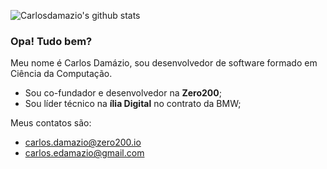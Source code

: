 ![Carlosdamazio's github stats](https://github-readme-stats.vercel.app/api?username=carlosdamazio&count_private=true)

### Opa! Tudo bem?

Meu nome é Carlos Damázio, sou desenvolvedor de software formado em Ciência da Computação.

- Sou co-fundador e desenvolvedor na **Zero200**;
- Sou líder técnico na **ília Digital** no contrato da BMW;

Meus contatos são:
- carlos.damazio@zero200.io
- carlos.edamazio@gmail.com
